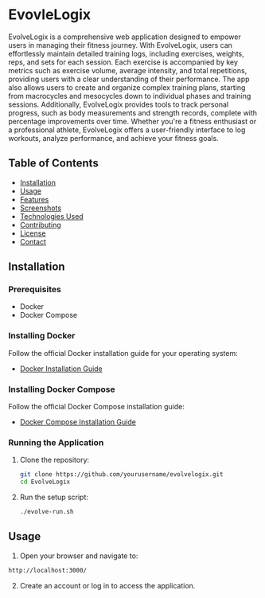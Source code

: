 # EvovleLogix

EvolveLogix is a comprehensive web application designed to empower users in managing their fitness journey. 
With EvolveLogix, users can effortlessly maintain detailed training logs, including exercises, weights, reps, and sets for each session.
Each exercise is accompanied by key metrics such as exercise volume, average intensity, and total repetitions, providing users with a clear understanding of their performance.
The app also allows users to create and organize complex training plans, starting from macrocycles and mesocycles down to individual phases and training sessions.
Additionally, EvolveLogix provides tools to track personal progress, such as body measurements and strength records, complete with percentage improvements over time. 
Whether you're a fitness enthusiast or a professional athlete, EvolveLogix offers a user-friendly interface to log workouts, analyze performance, and achieve your fitness goals.

## Table of Contents

- [Installation](#installation)
- [Usage](#usage)
- [Features](#features)
- [Screenshots](#screenshots)
- [Technologies Used](#technologies-used)
- [Contributing](#contributing)
- [License](#license)
- [Contact](#contact)

## Installation

### Prerequisites

- Docker
- Docker Compose

### Installing Docker

Follow the official Docker installation guide for your operating system:

- [Docker Installation Guide](https://docs.docker.com/get-docker/)

### Installing Docker Compose

Follow the official Docker Compose installation guide:

- [Docker Compose Installation Guide](https://docs.docker.com/compose/install/)

### Running the Application

1. Clone the repository:

   ```sh
   git clone https://github.com/yourusername/evolvelogix.git
   cd EvolveLogix
   ```
2. Run the setup script:

   ```sh
   ./evolve-run.sh
   ```

##  Usage

1. Open your browser and navigate to:
   
```markdown
http://localhost:3000/
```

2. Create an account or log in to access the application.

   

